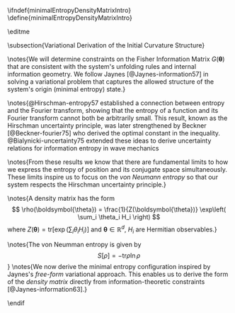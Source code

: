 \ifndef{minimalEntropyDensityMatrixIntro}
\define{minimalEntropyDensityMatrixIntro}

\editme

\subsection{Variational Derivation of the Initial Curvature Structure}

\notes{We will determine constraints on the Fisher Information Matrix $G(\boldsymbol{\theta})$ that are consistent with the system's unfolding rules and internal information geometry. We follow Jaynes [@Jaynes-information57] in solving a variational problem that captures the allowed structure of the system's origin (minimal entropy) state.}

\notes{@Hirschman-entropy57 established a connection between entropy and the Fourier transform, showing that the entropy of a function and its Fourier transform cannot both be arbitrarily small. This result, known as the Hirschman uncertainty principle, was later strengthened by Beckner [@Beckner-fourier75] who derived the optimal constant in the inequality. @Bialynicki-uncertainty75 extended these ideas to derive uncertainty relations for information entropy in wave mechanics

\notes{From these results we know that there are fundamental limits to how we express the entropy of position and its conjugate space simultaneously. These limits inspire us to focus on the *von Neumann entropy* so that our system respects the Hirschman uncertainty principle.}

\notes{A density matrix has the form
$$
\rho(\boldsymbol{\theta}) = \frac{1}{Z(\boldsymbol{\theta})} \exp\left( \sum_i \theta_i H_i \right)
$$
where $Z(\boldsymbol{\theta}) = \mathrm{tr}\left[\exp\left( \sum_i \theta_i H_i \right)\right]$ and $\boldsymbol{\theta} \in \mathbb{R}^d$, $H_i$ are Hermitian observables.}

\notes{The von Neumman entropy is given by
$$
S[\rho] = -\text{tr} \rho \ln \rho
$$
}
\notes{We now derive the minimal entropy configuration inspired by Jaynes's *free-form* variational approach. This enables us to derive the form of the *density matrix* directly from information-theoretic constraints [@Jaynes-information63].}

\endif 
